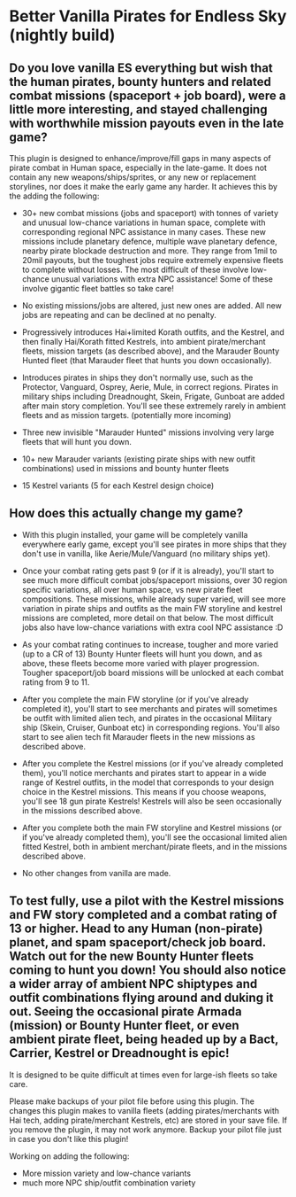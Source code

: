 # Better Vanilla Pirates for Endless Sky (nightly build)

## Do you love vanilla ES everything but wish that the human pirates, bounty hunters and related combat missions (spaceport + job board), were a little more interesting, and stayed challenging with worthwhile mission payouts even in the late game?

This plugin is designed to enhance/improve/fill gaps in many aspects of pirate combat in Human space, especially in the late-game. It does not contain any new weapons/ships/sprites, or any new or replacement storylines, nor does it make the early game any harder. It achieves this by the adding the following:

- 30+ new combat missions (jobs and spaceport) with tonnes of variety and unusual low-chance variations in human space, complete with corresponding regional NPC assistance in many cases. These new missions include planetary defence, multiple wave planetary defence, nearby pirate blockade destruction and more. They range from 1mil to 20mil payouts, but the toughest jobs require extremely expensive fleets to complete without losses. The most difficult of these involve low-chance unusual variations with extra NPC assistance! Some of these involve gigantic fleet battles so take care!

- No existing missions/jobs are altered, just new ones are added. All new jobs are repeating and can be declined at no penalty.

- Progressively introduces Hai+limited Korath outfits, and the Kestrel, and then finally Hai/Korath fitted Kestrels, into ambient pirate/merchant fleets, mission targets (as  described above), and the Marauder Bounty Hunted fleet (that Marauder fleet that hunts you down occasionally).

- Introduces pirates in ships they don't normally use, such as the Protector, Vanguard, Osprey, Aerie, Mule, in correct regions. Pirates in military ships including Dreadnought, Skein, Frigate, Gunboat are added after main story completion. You'll see these extremely rarely in ambient fleets and as mission targets. (potentially more incoming)

- Three new invisible "Marauder Hunted" missions involving very large fleets that will hunt you down.

- 10+ new Marauder variants (existing pirate ships with new outfit combinations) used in missions and bounty hunter fleets

- 15 Kestrel variants (5 for each Kestrel design choice)

## How does this actually change my game?

- With this plugin installed, your game will be completely vanilla everywhere early game, except you'll see pirates in more ships that they don't use in vanilla, like Aerie/Mule/Vanguard (no military ships yet).

- Once your combat rating gets past 9 (or if it is already), you'll start to see much more difficult combat jobs/spaceport missions, over 30 region specific variations, all over human space, vs new pirate fleet compositions. These missions, while already super varied, will see more variation in pirate ships and outfits as the main FW storyline and kestrel missions are completed, more detail on that below. The most difficult jobs also have low-chance variations with extra cool NPC assistance :D

- As your combat rating continues to increase, tougher and more varied (up to a CR of 13) Bounty Hunter fleets will hunt you down, and as above, these fleets become more varied with player progression. Tougher spaceport/job board missions will be unlocked at each combat rating from 9 to 11.

- After you complete the main FW storyline (or if you've already completed it), you'll start to see merchants and pirates will sometimes be outfit with limited alien tech, and pirates in the occasional Military ship (Skein, Cruiser, Gunboat etc) in corresponding regions. You'll also start to see alien tech fit Marauder fleets in the new missions as described above.

- After you complete the Kestrel missions (or if you've already completed them), you'll notice merchants and pirates start to appear in a wide range of Kestrel outfits, in the model that corresponds to your design choice in the Kestrel missions. This means if you choose weapons, you'll see 18 gun pirate Kestrels! Kestrels will also be seen occasionally in the missions described above.

- After you complete both the main FW storyline and Kestrel missions (or if you've already completed them), you'll see the occasional limited alien fitted Kestrel, both in ambient merchant/pirate fleets, and in the missions described above.

- No other changes from vanilla are made.


## To test fully, use a pilot with the Kestrel missions and FW story completed and a combat rating of 13 or higher. Head to any Human (non-pirate) planet, and spam spaceport/check job board. Watch out for the new Bounty Hunter fleets coming to hunt you down! You should also notice a wider array of ambient NPC shiptypes and outfit combinations flying around and duking it out. Seeing the occasional pirate Armada (mission) or Bounty Hunter fleet, or even ambient pirate fleet, being headed up by a Bact, Carrier, Kestrel or Dreadnought is epic!

It is designed to be quite difficult at times even for large-ish fleets so take care.

Please make backups of your pilot file before using this plugin. The changes this plugin makes to vanilla fleets (adding pirates/merchants with Hai tech, adding pirate/merchant Kestrels, etc) are stored in your save file. If you remove the plugin, it may not work anymore. Backup your pilot file just in case you don't like this plugin!

Working on adding the following:

- More mission variety and low-chance variants
- much more NPC ship/outfit combination variety